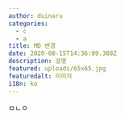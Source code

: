 ```yaml
---
author: duinaru
categories:
  - c
  - a
title: MD 변경
date: 2020-08-15T14:36:09.388Z
description: 설명
featured: uploads/65x65.jpg
featuredalt: 이미지
i18n: ko
---
```

ㅁㄴㅇ